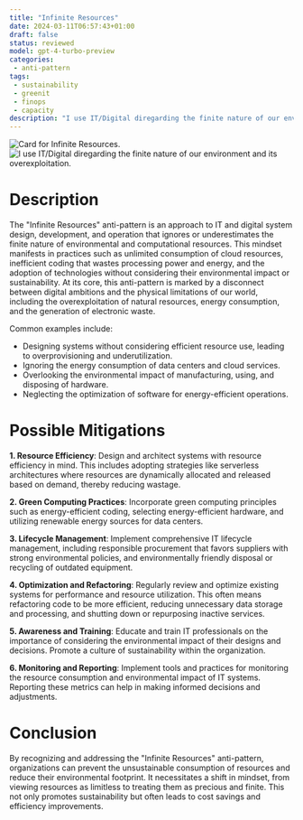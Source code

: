 ```yaml
---
title: "Infinite Resources"
date: 2024-03-11T06:57:43+01:00
draft: false
status: reviewed
model: gpt-4-turbo-preview
categories: 
 - anti-pattern
tags: 
 - sustainability 
 - greenit 
 - finops
 - capacity
description: "I use IT/Digital diregarding the finite nature of our environment and its overexploitation."
---
```


![Card for Infinite Resources.](/cards/infinite-resources.png)
![I use IT/Digital diregarding the finite nature of our environment and its overexploitation.](/images/infinite-resources.webp)

# Description

The "Infinite Resources" anti-pattern is an approach to IT and digital system design, development, and operation that ignores or underestimates the finite nature of environmental and computational resources. This mindset manifests in practices such as unlimited consumption of cloud resources, inefficient coding that wastes processing power and energy, and the adoption of technologies without considering their environmental impact or sustainability. At its core, this anti-pattern is marked by a disconnect between digital ambitions and the physical limitations of our world, including the overexploitation of natural resources, energy consumption, and the generation of electronic waste.

Common examples include:

- Designing systems without considering efficient resource use, leading to overprovisioning and underutilization.
- Ignoring the energy consumption of data centers and cloud services.
- Overlooking the environmental impact of manufacturing, using, and disposing of hardware.
- Neglecting the optimization of software for energy-efficient operations.

# Possible Mitigations

**1. Resource Efficiency**: Design and architect systems with resource efficiency in mind. This includes adopting strategies like serverless architectures where resources are dynamically allocated and released based on demand, thereby reducing wastage.

**2. Green Computing Practices**: Incorporate green computing principles such as energy-efficient coding, selecting energy-efficient hardware, and utilizing renewable energy sources for data centers.

**3. Lifecycle Management**: Implement comprehensive IT lifecycle management, including responsible procurement that favors suppliers with strong environmental policies, and environmentally friendly disposal or recycling of outdated equipment.

**4. Optimization and Refactoring**: Regularly review and optimize existing systems for performance and resource utilization. This often means refactoring code to be more efficient, reducing unnecessary data storage and processing, and shutting down or repurposing inactive services.

**5. Awareness and Training**: Educate and train IT professionals on the importance of considering the environmental impact of their designs and decisions. Promote a culture of sustainability within the organization.

**6. Monitoring and Reporting**: Implement tools and practices for monitoring the resource consumption and environmental impact of IT systems. Reporting these metrics can help in making informed decisions and adjustments.

# Conclusion

By recognizing and addressing the "Infinite Resources" anti-pattern, organizations can prevent the unsustainable consumption of resources and reduce their environmental footprint. It necessitates a shift in mindset, from viewing resources as limitless to treating them as precious and finite. This not only promotes sustainability but often leads to cost savings and efficiency improvements.